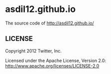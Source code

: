 asdil12.github.io
======

The source code of http://asdil12.github.io/

LICENSE
------------

Copyright 2012 Twitter, Inc.

Licensed under the Apache License, Version 2.0: http://www.apache.org/licenses/LICENSE-2.0
